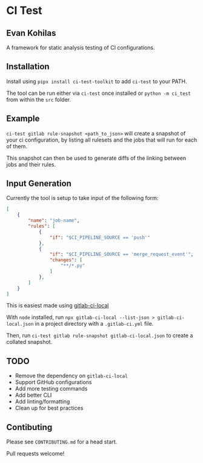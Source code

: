# CI Test
## Evan Kohilas

A framework for static analysis testing of CI configurations.

## Installation

Install using `pipx install ci-test-toolkit` to add `ci-test` to your PATH.

The tool can be run either via `ci-test` once installed or `python -m ci_test` from within the `src` folder.

## Example

`ci-test gitlab rule-snapshot <path_to_json>` will create a snapshot of your ci configuration, by listing all rulesets and the jobs that will run for each of them.

This snapshot can then be used to generate diffs of the linking between jobs and their rules.

## Input Generation

Currently the tool is setup to take input of the following form:

```json
[
    {
        "name": "job-name",
        "rules": [
            {
                "if": "$CI_PIPELINE_SOURCE == 'push'"
            },
            {
                "if": "$CI_PIPELINE_SOURCE == 'merge_request_event'",
                "changes": [
                    "**/*.py"
                ]
            },
        ]
    }
]
```

This is easiest made using [gitlab-ci-local](https://github.com/firecow/gitlab-ci-local)

With `node` installed, run `npx gitlab-ci-local --list-json > gitlab-ci-local.json` in a project directory with a `.gitlab-ci.yml` file.

Then, run `ci-test gitlab rule-snapshot gitlab-ci-local.json` to create a collated snapshot.

## TODO

- Remove the dependency on `gitlab-ci-local`
- Support GitHub configurations
- Add more testing commands
- Add better CLI
- Add linting/formatting
- Clean up for best practices

## Contibuting

Please see `CONTRIBUTING.md` for a head start.

Pull requests welcome!

